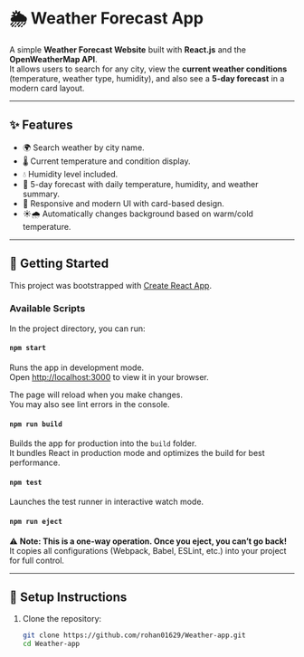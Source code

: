 # 🌦️ Weather Forecast App

A simple **Weather Forecast Website** built with **React.js** and the **OpenWeatherMap API**.  
It allows users to search for any city, view the **current weather conditions** (temperature, weather type, humidity), and also see a **5-day forecast** in a modern card layout.  

---

## ✨ Features
- 🌍 Search weather by city name.  
- 🌡️ Current temperature and condition display.  
- 💧 Humidity level included.  
- 📅 5-day forecast with daily temperature, humidity, and weather summary.  
- 🎨 Responsive and modern UI with card-based design.  
- ☀️🌧️ Automatically changes background based on warm/cold temperature.  

---

## 🚀 Getting Started

This project was bootstrapped with [Create React App](https://github.com/facebook/create-react-app).

### Available Scripts

In the project directory, you can run:

#### `npm start`
Runs the app in development mode.  
Open [http://localhost:3000](http://localhost:3000) to view it in your browser.  

The page will reload when you make changes.  
You may also see lint errors in the console.  

#### `npm run build`
Builds the app for production into the `build` folder.  
It bundles React in production mode and optimizes the build for best performance.  

#### `npm test`
Launches the test runner in interactive watch mode.  

#### `npm run eject`
⚠️ **Note: This is a one-way operation. Once you eject, you can’t go back!**  
It copies all configurations (Webpack, Babel, ESLint, etc.) into your project for full control.  

---

## 🔑 Setup Instructions

1. Clone the repository:  
   ```bash
   git clone https://github.com/rohan01629/Weather-app.git
   cd Weather-app
